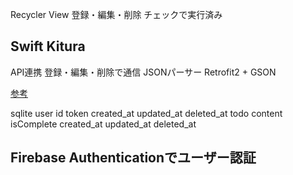 Recycler View
  登録・編集・削除
  チェックで実行済み

## Swift Kitura

API連携
  登録・編集・削除で通信
  JSONパーサー
  Retrofit2 + GSON

[参考](https://qiita.com/SYABU555/items/3b280a8e81d2cc897383)

sqlite
  user
    id
    token
    created_at
    updated_at
    deleted_at
  todo
    content
    isComplete
    created_at
    updated_at
    deleted_at

## Firebase Authenticationでユーザー認証
